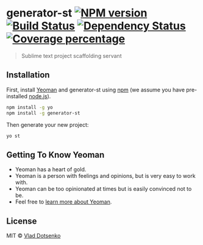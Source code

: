 # generator-st [![NPM version][npm-image]][npm-url] [![Build Status][travis-image]][travis-url] [![Dependency Status][daviddm-image]][daviddm-url] [![Coverage percentage][coveralls-image]][coveralls-url]
> Sublime text project scaffolding servant

## Installation

First, install [Yeoman](http://yeoman.io) and generator-st using [npm](https://www.npmjs.com/) (we assume you have pre-installed [node.js](https://nodejs.org/)).

```bash
npm install -g yo
npm install -g generator-st
```

Then generate your new project:

```bash
yo st
```

## Getting To Know Yeoman

 * Yeoman has a heart of gold.
 * Yeoman is a person with feelings and opinions, but is very easy to work with.
 * Yeoman can be too opinionated at times but is easily convinced not to be.
 * Feel free to [learn more about Yeoman](http://yeoman.io/).

## License

MIT © [Vlad Dotsenko](SOMEURL)


[npm-image]: https://badge.fury.io/js/generator-st.svg
[npm-url]: https://npmjs.org/package/generator-st
[travis-image]: https://travis-ci.org/karponter/generator-st.svg?branch=master
[travis-url]: https://travis-ci.org/karponter/generator-st
[daviddm-image]: https://david-dm.org/karponter/generator-st.svg?theme=shields.io
[daviddm-url]: https://david-dm.org/karponter/generator-st
[coveralls-image]: https://coveralls.io/repos/karponter/generator-st/badge.svg
[coveralls-url]: https://coveralls.io/r/karponter/generator-st

